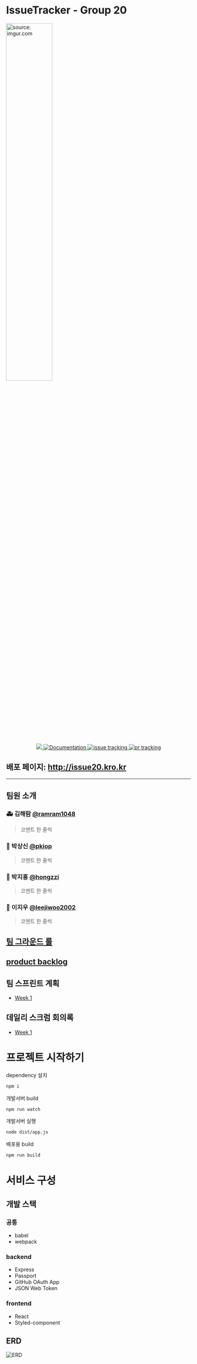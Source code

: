 # IssueTracker - Group 20

<a href="https://imgur.com/Fxwql7D"><img src="https://i.imgur.com/Fxwql7D.png" title="source: imgur.com"  width="50%" /></a>
<p align="middle">
<!-- tag -->
  <a href="https://github.com/boostcamp-2020/IssueTracker-20/releases" target="_blank">
    <img src="https://img.shields.io/github/v/release/boostcamp-2020/IssueTracker-20">
  </a>
<!-- doc -->
  <a href="https://github.com/boostcamp-2020/IssueTracker-20/wiki" target="_blank">
    <img alt="Documentation" src="https://img.shields.io/badge/documentation-yes-brightgreen.svg" />
  </a>
<!-- issue -->
  <a href="https://github.com/boostcamp-2020/IssueTracker-20/issues">
    <img alt="issue tracking" src="https://img.shields.io/github/issues/boostcamp-2020/IssueTracker-20"/>
  </a>
<!-- pr -->
  <a href="https://github.com/boostcamp-2020/IssueTracker-20/pulls">
    <img alt="pr tracking" src="https://img.shields.io/github/issues-pr/boostcamp-2020/IssueTracker-20"/>
  </a>
<!-- build status -->
</p>

## 배포 페이지: <http://issue20.kro.kr>

---

## 팀원 소개

### 🚑 ‍김해람 [@ramram1048](https://github.com/ramram1048)

> 코멘트 한 줄씩

### 👨‍ 박상신 [@pkiop](https://github.com/pkiop)

> 코멘트 한 줄씩

### 👩‍ 박지홍 [@hongzzi](https://github.com/hongzzi)

> 코멘트 한 줄씩

### ‍🎉 이지우 [@leejiwoo2002](https://github.com/leejiwoo2002)

> 코멘트 한 줄씩

## [팀 그라운드 룰](https://github.com/boostcamp-2020/IssueTracker-20/wiki/%ED%8C%80-%EA%B7%B8%EB%9D%BC%EC%9A%B4%EB%93%9C-%EB%A3%B0)

## [product backlog](https://docs.google.com/spreadsheets/d/1qdNS-EWfgyxNLem7on_ParfUeh14_YBVqHYkVXuKA8U/edit#gid=0)

## 팀 스프린트 계획

- [Week 1](https://github.com/boostcamp-2020/IssueTracker-20/wiki/Week1-%EC%8A%A4%ED%94%84%EB%A6%B0%ED%8A%B8-%EA%B3%84%ED%9A%8D)

## 데일리 스크럼 회의록

- [Week 1](https://github.com/boostcamp-2020/IssueTracker-20/wiki/Week1-%EB%8D%B0%EC%9D%BC%EB%A6%AC-%EC%8A%A4%ED%81%AC%EB%9F%BC)

# 프로젝트 시작하기

dependency 설치

```bash
npm i
```

개발서버 build

```bash
npm run watch
```

개발서버 실행

```bash
node dist/app.js
```

배포용 build

```bash
npm run build
```

# 서비스 구성

## 개발 스택

### 공통

- babel
- webpack

### backend

- Express
- Passport
- GitHub OAuth App
- JSON Web Token

### frontend

- React
- Styled-component

## ERD

![ERD](https://user-images.githubusercontent.com/34783156/97397879-96410b80-192d-11eb-93da-9d739d385925.png)
